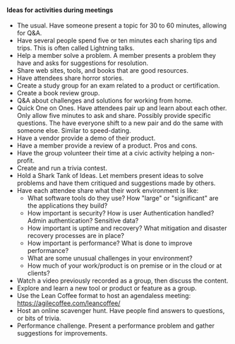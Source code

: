 #### Ideas for activities during meetings
* The usual.  Have someone present a topic for 30 to 60 minutes, allowing for Q&A.
* Have several people spend five or ten minutes each sharing tips and trips.  This is often called Lightning talks.
* Help a member solve a problem.  A member presents a problem they have and asks for suggestions for resolution.
* Share web sites, tools, and books that are good resources.
* Have attendees share horror stories.
* Create a study group for an exam related to a product or certification.
* Create a book review group.
* Q&A about challenges and solutions for working from home.
* Quick One on Ones.  Have attendees pair up and learn about each other.  Only allow five minutes to ask and share.  Possibly provide specific questions.  The have everyone shift to a new pair and do the same with someone else.  Similar to speed-dating.
* Have a vendor provide a demo of their product.
* Have a member provide a review of a product.  Pros and cons.
* Have the group volunteer their time at a civic activity helping a non-profit.
* Create and run a trivia contest.
* Hold a Shark Tank of Ideas.  Let members present ideas to solve problems and have them critiqued and suggestions made by others.
* Have each attendee share what their work environment is like:
  * What software tools do they use?  How "large" or "significant" are the applications they build?
  * How important is security?  How is user Authentication handled?  Admin authentication? Sensitive data?
  * How important is uptime and recovery?  What mitigation and disaster recovery processes are in place?
  * How important is performance?  What is done to improve performance?
  * What are some unusual challenges in your environment?
  * How much of your work/product is on premise or in the cloud or at clients? 
* Watch a video previously recorded as a group, then discuss the content.
* Explore and learn a new tool or product or feature as a group.
* Use the Lean Coffee format to host an agendaless meeting: https://agilecoffee.com/leancoffee/
* Host an online scavenger hunt.  Have people find answers to questions, or bits of trivia.
* Performance challenge. Present a performance problem and gather suggestions for improvements.

